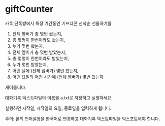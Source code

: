# giftCounter
카톡 단톡방에서 특정 기간동안 기프티콘 선착순 선물하기를 
1. 전체 멤버가 총 몇번 쐈는지, 
2. 총 몇명이 한번이라도 쐈는지,
3. 누가 몇번 쐈는지, 
4. 전체 멤버가 총 몇번 받았는지,
5. 총 몇명이 한번이라도 받았는지,
6. 누가 몇번 받았는지, 
7. 어떤 날에 (전체 멤버가) 몇번 쐈는지,
8. 어떤 요일의 어떤 시간에 (전체 멤버가) 몇번 쐈는지

세어줍니다.

대화기록 텍스트파일의 이름을 a.txt로 저장하고 실행하세요.

실행하면 시작일, 시작일의 요일, 종료일을 입력하게 됩니다.

주의: 폰의 언어설정을 한국어로 변경하고 대화기록 텍스트파일을 익스포트해야 합니다.
